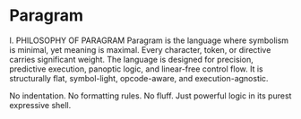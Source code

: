 # Paragram

I. PHILOSOPHY OF PARAGRAM
Paragram is the language where symbolism is minimal, yet meaning is maximal. Every character, token, or directive carries significant weight. The language is designed for precision, predictive execution, panoptic logic, and linear-free control flow. It is structurally flat, symbol-light, opcode-aware, and execution-agnostic.

No indentation. No formatting rules. No fluff. Just powerful logic in its purest expressive shell.
